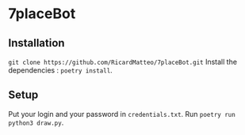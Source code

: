 # 7placeBot
## Installation
`git clone https://github.com/RicardMatteo/7placeBot.git`
Install the dependencies : `poetry install`.

## Setup
Put your login and your password in ``credentials.txt``.
Run ``poetry run python3 draw.py``.
